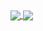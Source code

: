<a href="">
  <img align="center" src="https://github-readme-stats.vercel.app/api?username=firatksee&include_all_commits=true&count_private=true&show_icons=true&theme=transparent&hide_border=true" />
</a>
<a href="">
  <img align="center" src="https://github-readme-stats.vercel.app/api/top-langs/?username=firatksee&langs_count=10" />
</a>

